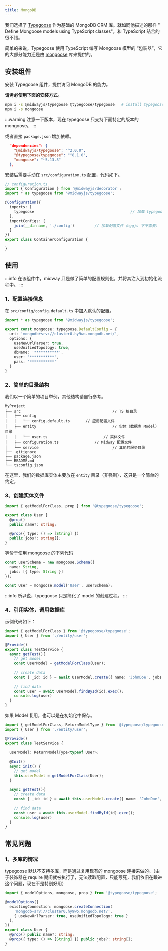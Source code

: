 ```yaml
---
title: MongoDB
---
```


  我们选择了 [Typegoose](https://github.com/typegoose/typegoose) 作为基础的 MongoDB ORM 库。就如同他描述的那样 " Define Mongoose models using TypeScript classes"，和 TypeScript 结合的很不错。


简单的来说，Typegoose 使用 TypeScript 编写 Mongoose 模型的 “包装器”，它的大部分能力还是由 [mongoose](https://www.npmjs.com/package/mongoose) 库来提供的。


## 安装组件


安装 Typegoose 组件，提供访问 MongoDB 的能力。


**请务必使用下面的安装方式。**
```bash
npm i -s @midwayjs/typegoose @typegoose/typegoose   # install typegoose itself
npm i -s mongoose 																	# install peer-dependencie mongoose
```
:::warning
注意一下版本，现在 typegoose 只支持下面特定的版本的 mongoose。
:::


或者直接 `package.json` 增加依赖。
```json
  "dependencies": {
    "@midwayjs/typegoose": "^2.0.0",
    "@typegoose/typegoose": "^8.1.0",
    "mongoose": "~5.13.3"
  },
```


安装后需要手动在 `src/configuration.ts` 配置，代码如下。
```typescript
// configuration.ts
import { Configuration } from '@midwayjs/decorator';
import * as typegoose from '@midwayjs/typegoose';

@Configuration({
  imports: [
    typegoose  											// 加载 typegoose 组件
  ],
  importConfigs: [
  	join(__dirname, './config')			// 加载配置文件（eggjs 下不需要）
  ]
})
export class ContainerConfiguration {

}
```


## 使用


:::info
在该组件中，midway 只是做了简单的配置规则化，并将其注入到初始化流程中。
:::


### 1、配置连接信息


在 `src/config/config.default.ts` 中加入默认的配置。
```typescript
import * as typegoose from '@midwayjs/typegoose';

export const mongoose: typegoose.DefaultConfig = {
  uri: 'mongodb+srv://cluster0.hy9wo.mongodb.net/',
  options: { 
    useNewUrlParser: true, 
    useUnifiedTopology: true, 
    dbName: '***********',
    user: '***********', 
    pass: '***********' 
  }
}

```


### 2、简单的目录结构


我们以一个简单的项目举例，其他结构请自行参考。


```
MyProject
├── src              							// TS 根目录
│   ├── config
│   │   └── config.default.ts 		// 应用配置文件
│   ├── entity       							// 实体（数据库 Model) 目录
│   │   └── user.ts  					  	// 实体文件
│   ├── configuration.ts     			// Midway 配置文件
│   └── service      							// 其他的服务目录
├── .gitignore
├── package.json  
├── README.md 
└── tsconfig.json 
```


在这里，我们的数据库实体主要放在 `entity` 目录（非强制），这只是一个简单的约定。


### 3、创建实体文件


```typescript
import { getModelForClass, prop } from '@typegoose/typegoose';

export class User {
  @prop()
  public name?: string;

  @prop({ type: () => [String] })
  public jobs?: string[];
}
```
等价于使用 mongoose 的下列代码
```typescript
const userSchema = new mongoose.Schema({
  name: String,
  jobs: [{ type: String }]
});

const User = mongoose.model('User', userSchema);
```
:::info
所以说，typegoose 只是简化了 model 的创建过程。
:::
### 4、引用实体，调用数据库


示例代码如下：
```typescript
import { getModelForClass } from '@typegoose/typegoose';
import { User } from './entity/user';

@Provide()
export class TestService {
  async getTest(){
    // get model
    const UserModel = getModelForClass(User);
    
    // create data
    const { _id: id } = await UserModel.create({ name: 'JohnDoe', jobs: ['Cleaner'] } as User); // an "as" assertion, to have types for all properties
    
    // find data
    const user = await UserModel.findById(id).exec();
    console.log(user)
  }
}
```


如果 Model 复用，也可以是在初始化中保存。


```typescript
import { getModelForClass, ReturnModelType } from '@typegoose/typegoose';
import { User } from './entity/user';

@Provide()
export class TestService {
  
  userModel: ReturnModelType<typeof User>;
  
  @Init()
  async init() {
    // get model
    this.userModel = getModelForClass(User);
  }
  
  async getTest(){    
    // create data
    const { _id: id } = await this.userModel.create({ name: 'JohnDoe', jobs: ['Cleaner'] } as User); // an "as" assertion, to have types for all properties
    
    // find data
    const user = await this.userModel.findById(id).exec();
    console.log(user)
  }
}
```
## 常见问题


### 1、多库的情况


typegoose 默认不支持多库，而是通过复用现有的 mongoose 连接来做的。（由于装饰器在 require 期间就被执行了，无法读取配置，只能写死，我们依旧在跟进这个问题，现在不是特别好用）


```typescript
import { modelOptions, mongoose, prop } from '@typegoose/typegoose';

@modelOptions({
  existingConnection: mongoose.createConnection(
    'mongodb+srv://cluster0.hy9wo.mongodb.net/',
    { useNewUrlParser: true, useUnifiedTopology: true }
  ),
})
export class User {
  @prop() public name?: string;
  @prop({ type: () => [String] }) public jobs?: string[];
}
```